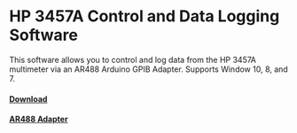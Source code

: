 # HP 3457A Control and Data Logging Software
This software allows you to control and log data from the HP 3457A multimeter via an AR488 Arduino GPIB Adapter. Supports Window 10, 8, and 7.

#### [Download](https://github.com/Niravk1997/)

#### [AR488 Adapter](https://github.com/Twilight-Logic/AR488)

